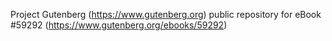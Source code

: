 Project Gutenberg (https://www.gutenberg.org) public repository for
eBook #59292 (https://www.gutenberg.org/ebooks/59292)
